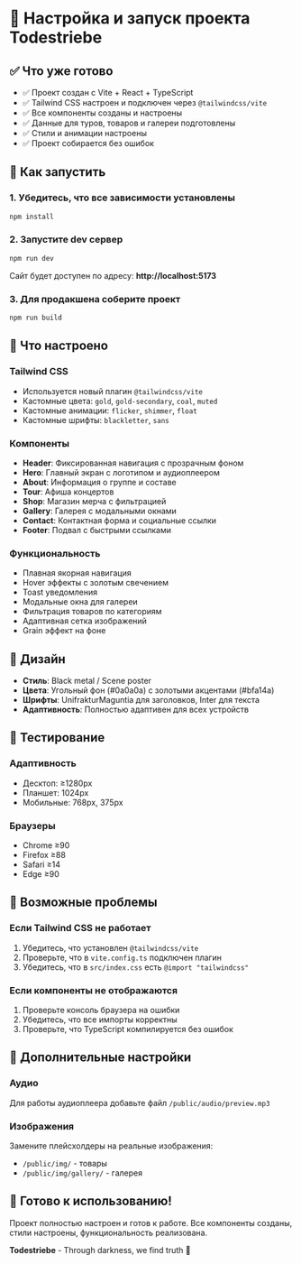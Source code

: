 # 🚀 Настройка и запуск проекта Todestriebe

## ✅ Что уже готово

- ✅ Проект создан с Vite + React + TypeScript
- ✅ Tailwind CSS настроен и подключен через `@tailwindcss/vite`
- ✅ Все компоненты созданы и настроены
- ✅ Данные для туров, товаров и галереи подготовлены
- ✅ Стили и анимации настроены
- ✅ Проект собирается без ошибок

## 🎯 Как запустить

### 1. Убедитесь, что все зависимости установлены
```bash
npm install
```

### 2. Запустите dev сервер
```bash
npm run dev
```

Сайт будет доступен по адресу: **http://localhost:5173**

### 3. Для продакшена соберите проект
```bash
npm run build
```

## 🔧 Что настроено

### Tailwind CSS
- Используется новый плагин `@tailwindcss/vite`
- Кастомные цвета: `gold`, `gold-secondary`, `coal`, `muted`
- Кастомные анимации: `flicker`, `shimmer`, `float`
- Кастомные шрифты: `blackletter`, `sans`

### Компоненты
- **Header**: Фиксированная навигация с прозрачным фоном
- **Hero**: Главный экран с логотипом и аудиоплеером
- **About**: Информация о группе и составе
- **Tour**: Афиша концертов
- **Shop**: Магазин мерча с фильтрацией
- **Gallery**: Галерея с модальными окнами
- **Contact**: Контактная форма и социальные ссылки
- **Footer**: Подвал с быстрыми ссылками

### Функциональность
- Плавная якорная навигация
- Hover эффекты с золотым свечением
- Toast уведомления
- Модальные окна для галереи
- Фильтрация товаров по категориям
- Адаптивная сетка изображений
- Grain эффект на фоне

## 🎨 Дизайн

- **Стиль**: Black metal / Scene poster
- **Цвета**: Угольный фон (#0a0a0a) с золотыми акцентами (#bfa14a)
- **Шрифты**: UnifrakturMaguntia для заголовков, Inter для текста
- **Адаптивность**: Полностью адаптивен для всех устройств

## 📱 Тестирование

### Адаптивность
- Десктоп: ≥1280px
- Планшет: 1024px
- Мобильные: 768px, 375px

### Браузеры
- Chrome ≥90
- Firefox ≥88
- Safari ≥14
- Edge ≥90

## 🚨 Возможные проблемы

### Если Tailwind CSS не работает
1. Убедитесь, что установлен `@tailwindcss/vite`
2. Проверьте, что в `vite.config.ts` подключен плагин
3. Убедитесь, что в `src/index.css` есть `@import "tailwindcss"`

### Если компоненты не отображаются
1. Проверьте консоль браузера на ошибки
2. Убедитесь, что все импорты корректны
3. Проверьте, что TypeScript компилируется без ошибок

## 🎵 Дополнительные настройки

### Аудио
Для работы аудиоплеера добавьте файл `/public/audio/preview.mp3`

### Изображения
Замените плейсхолдеры на реальные изображения:
- `/public/img/` - товары
- `/public/img/gallery/` - галерея

## 🌟 Готово к использованию!

Проект полностью настроен и готов к работе. Все компоненты созданы, стили настроены, функциональность реализована.

**Todestriebe** - Through darkness, we find truth 🖤
